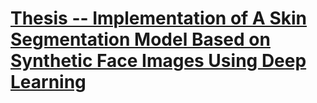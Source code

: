 # [Thesis -- Implementation of A Skin Segmentation Model Based on Synthetic Face Images Using Deep Learning]((./report.pdf))


